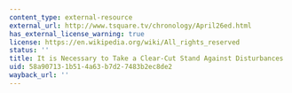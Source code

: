 ```yaml
---
content_type: external-resource
external_url: http://www.tsquare.tv/chronology/April26ed.html
has_external_license_warning: true
license: https://en.wikipedia.org/wiki/All_rights_reserved
status: ''
title: It is Necessary to Take a Clear-Cut Stand Against Disturbances
uid: 58a90713-1b51-4a63-b7d2-7483b2ec8de2
wayback_url: ''
---
```

